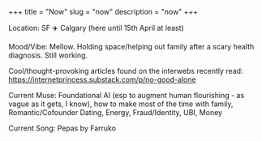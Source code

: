 +++
title = "Now"
slug = "now"
description = "now"
+++

Location: SF ✈️ Calgary (here until 15th April at least)

Mood/Vibe: Mellow. Holding space/helping out family after a scary health diagnosis. Still working. 

Cool/thought-provoking articles found on the interwebs recently read: https://internetprincess.substack.com/p/no-good-alone

Current Muse: Foundational AI (esp to augment human flourishing - as vague as it gets, I know), how to make most of the time with family, Romantic/Cofounder Dating, Energy, Fraud/Identity, UBI, Money

Current Song: Pepas by Farruko